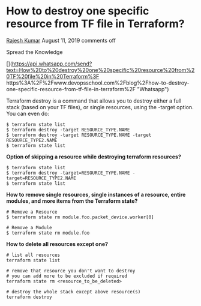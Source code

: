 # How to destroy one specific resource from TF file in Terraform?

[Rajesh Kumar](https://www.devopsschool.com/blog/author/rajeshkumar/ "Posts by Rajesh Kumar") August 11, 2019 comments off

Spread the Knowledge

[](https://www.facebook.com/sharer/sharer.php?u=https%3A%2F%2Fwww.devopsschool.com%2Fblog%2Fhow-to-destroy-one-specific-resource-from-tf-file-in-terraform%2F "Facebook")

[](http://twitter.com/intent/tweet?text=How%20to%20destroy%20one%20specific%20resource%20from%20TF%20file%20in%20Terraform%3F&url=https%3A%2F%2Fwww.devopsschool.com%2Fblog%2Fhow-to-destroy-one-specific-resource-from-tf-file-in-terraform%2F "Twitter")[](http://reddit.com/submit?url=https%3A%2F%2Fwww.devopsschool.com%2Fblog%2Fhow-to-destroy-one-specific-resource-from-tf-file-in-terraform%2F&title=How%20to%20destroy%20one%20specific%20resource%20from%20TF%20file%20in%20Terraform%3F "Reddit")[](http://www.linkedin.com/shareArticle?mini=true&url=https%3A%2F%2Fwww.devopsschool.com%2Fblog%2Fhow-to-destroy-one-specific-resource-from-tf-file-in-terraform%2F&title=How%20to%20destroy%20one%20specific%20resource%20from%20TF%20file%20in%20Terraform%3F "Linkedin")[](https://mix.com/mixit?url=https%3A%2F%2Fwww.devopsschool.com%2Fblog%2Fhow-to-destroy-one-specific-resource-from-tf-file-in-terraform%2F "Mix")[](https://api.whatsapp.com/send?text=How%20to%20destroy%20one%20specific%20resource%20from%20TF%20file%20in%20Terraform%3F https%3A%2F%2Fwww.devopsschool.com%2Fblog%2Fhow-to-destroy-one-specific-resource-from-tf-file-in-terraform%2F "Whatsapp")[](https://www.blogger.com/blog_this.pyra?t&u=https%3A%2F%2Fwww.devopsschool.com%2Fblog%2Fhow-to-destroy-one-specific-resource-from-tf-file-in-terraform%2F&l&n=How%20to%20destroy%20one%20specific%20resource%20from%20TF%20file%20in%20Terraform%3F "Blogger Post")[](https://www.devopsschool.com/blog/how-to-destroy-one-specific-resource-from-tf-file-in-terraform/ "More")

Terraform destroy is a command that allows you to destroy either a full stack (based on your TF files), or single resources, using the -target option. You can even do:

```
$ terraform state list
$ terraform destroy -target RESOURCE_TYPE.NAME
$ terraform destroy -target RESOURCE_TYPE.NAME -target RESOURCE_TYPE2.NAME
$ terraform state list
```

**Option of skipping a resource while destroying terraform resources?**

```
$ terraform state list
$ terraform destroy -target=RESOURCE_TYPE.NAME -target=RESOURCE_TYPE2.NAME
$ terraform state list
```

**How to remove single resources, single instances of a resource, entire modules, and more items from the Terraform state?**

```
# Remove a Resource
$ terraform state rm module.foo.packet_device.worker[0]

# Remove a Module
$ terraform state rm module.foo
```

**How to delete all resources except one?**

```
# list all resources
terraform state list

# remove that resource you don't want to destroy
# you can add more to be excluded if required
terraform state rm <resource_to_be_deleted> 

# destroy the whole stack except above resource(s)
terraform destroy 
```